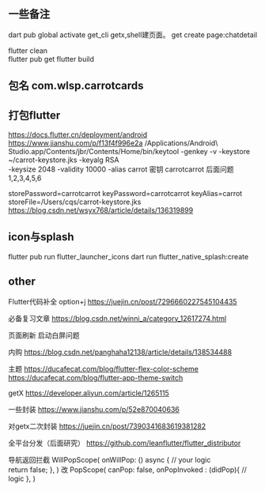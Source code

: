 ## 一些备注
dart pub global activate get_cli
getx,shell建页面。 get create page:chatdetail

flutter clean                      
flutter pub get
flutter build

## 包名 com.wlsp.carrotcards

## 打包flutter
https://docs.flutter.cn/deployment/android
https://www.jianshu.com/p/f13f4f996e2a
/Applications/Android\ Studio.app/Contents/jbr/Contents/Home/bin/keytool -genkey -v -keystore ~/carrot-keystore.jks -keyalg RSA \
-keysize 2048 -validity 10000 -alias carrot
密钥 carrotcarrot  后面问题1,2,3,4,5,6

storePassword=carrotcarrot
keyPassword=carrotcarrot
keyAlias=carrot
storeFile=/Users/cqs/carrot-keystore.jks
https://blog.csdn.net/wsyx768/article/details/136319899

## icon与splash
flutter pub run flutter_launcher_icons
dart run flutter_native_splash:create









## other
Flutter代码补全
option+j  https://juejin.cn/post/7296660227545104435


必备复习文章
https://blog.csdn.net/winni_a/category_12617274.html


页面刷新
启动白屏问题

内购
https://blog.csdn.net/panghaha12138/article/details/138534488


主题
https://ducafecat.com/blog/flutter-flex-color-scheme
https://ducafecat.com/blog/flutter-app-theme-switch

getX
https://developer.aliyun.com/article/1265115

一些封装
https://www.jianshu.com/p/52e870040636

对getx二次封装
https://juejin.cn/post/7390341683619381282


全平台分发（后面研究）
https://github.com/leanflutter/flutter_distributor

导航返回拦截
WillPopScope(
onWillPop: () async {
// your logic        
return false;
},
)
改
PopScope(
canPop: false,
onPopInvoked : (didPop){
// logic
},
)